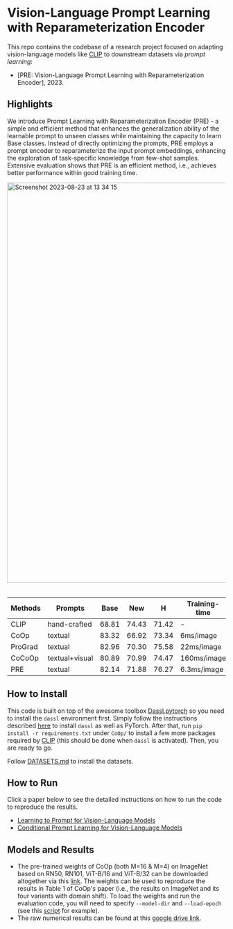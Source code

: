 # Vision-Language Prompt Learning with Reparameterization Encoder

This repo contains the codebase of a research project focused on adapting vision-language models like [CLIP](https://arxiv.org/abs/2103.00020) to downstream datasets via *prompt learning*:

* [PRE: Vision-Language Prompt Learning with Reparameterization Encoder], 2023.

## Highlights
We introduce Prompt Learning with Reparameterization Encoder (PRE) - a simple and efficient method that enhances the generalization ability of the learnable prompt to unseen classes while maintaining the capacity to learn Base classes. Instead of directly optimizing the prompts, PRE employs a prompt encoder to reparameterize the input prompt embeddings, enhancing the exploration of task-specific knowledge from few-shot samples. Extensive evaluation shows that PRE is an efficient method, i.e., achieves better performance within good training time.

<img width="922" alt="Screenshot 2023-08-23 at 13 34 15" src="https://github.com/minhanh151/PRE/assets/55950352/2f614791-9739-4487-843e-3d2d0a7f49a6">

</br>
</br>

| Methods | Prompts | Base | New | H | Training-time|
|---------|---------|------|------|---|-------------|
| CLIP | hand-crafted | 68.81 | 74.43 | 71.42 | -|    
| CoOp | textual | 83.32 | 66.92 | 73.34 | 6ms/image|
| ProGrad | textual | 82.96 | 70.30 | 75.58 | 22ms/image|
| CoCoOp | textual+visual | 80.89 | 70.99 | 74.47 | 160ms/image|
| PRE | textual | 82.14 | 71.88 | 76.27 | 6.3ms/image|

## How to Install
This code is built on top of the awesome toolbox [Dassl.pytorch](https://github.com/KaiyangZhou/Dassl.pytorch) so you need to install the `dassl` environment first. Simply follow the instructions described [here](https://github.com/KaiyangZhou/Dassl.pytorch#installation) to install `dassl` as well as PyTorch. After that, run `pip install -r requirements.txt` under `CoOp/` to install a few more packages required by [CLIP](https://github.com/openai/CLIP) (this should be done when `dassl` is activated). Then, you are ready to go.

Follow [DATASETS.md](DATASETS.md) to install the datasets.

## How to Run

Click a paper below to see the detailed instructions on how to run the code to reproduce the results.

* [Learning to Prompt for Vision-Language Models](COOP.md)
* [Conditional Prompt Learning for Vision-Language Models](COCOOP.md)

## Models and Results

- The pre-trained weights of CoOp (both M=16 & M=4) on ImageNet based on RN50, RN101, ViT-B/16 and ViT-B/32 can be downloaded altogether via this [link](https://drive.google.com/file/d/18ypxfd82RR0pizc5MM1ZWDYDk4j0BtPF/view?usp=sharing). The weights can be used to reproduce the results in Table 1 of CoOp's paper (i.e., the results on ImageNet and its four variants with domain shift). To load the weights and run the evaluation code, you will need to specify `--model-dir` and `--load-epoch` (see this [script](https://github.com/KaiyangZhou/CoOp/blob/main/scripts/eval.sh) for example).
- The raw numerical results can be found at this [google drive link](https://docs.google.com/spreadsheets/d/12_kaFdD0nct9aUIrDoreY0qDunQ9q9tv/edit?usp=sharing&ouid=100312610418109826457&rtpof=true&sd=true).


```
